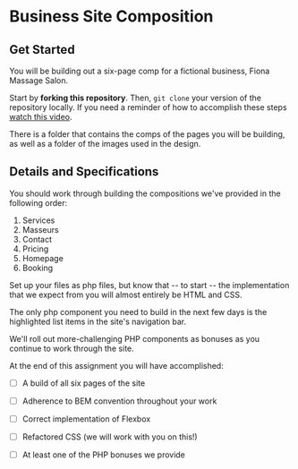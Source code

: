 # Business Site Composition

## Get Started

You will be building out a six-page comp for a fictional business, Fiona Massage Salon.

Start by **forking this repository**. Then, `git clone` your version of the repository locally. If you need a reminder of how to accomplish these steps [watch this video](https://www.youtube.com/watch?v=C9EoOJ7tPk4&index=1&list=PLNRCqj5kkBAVWzo8lGLMK3CkAcxBjk2hK).

There is a folder that contains the comps of the pages you will be building, as well as a folder of the images used in the design. 

## Details and Specifications

You should work through building the compositions we've provided in the following order:
1. Services
2. Masseurs
3. Contact
4. Pricing
5. Homepage
6. Booking

Set up your files as php files, but know that -- to start -- the implementation that we expect from you will almost entirely be HTML and CSS. 

The only php component you need to build in the next few days is the highlighted list items in the site's navigation bar.

We'll roll out more-challenging PHP components as bonuses as you continue to work through the site.

At the end of this assignment you will have accomplished:
- [ ] A build of all six pages of the site
- [ ] Adherence to BEM convention throughout your work
- [ ] Correct implementation of Flexbox
- [ ] Refactored CSS (we will work with you on this!)
- [ ] At least one of the PHP bonuses we provide



